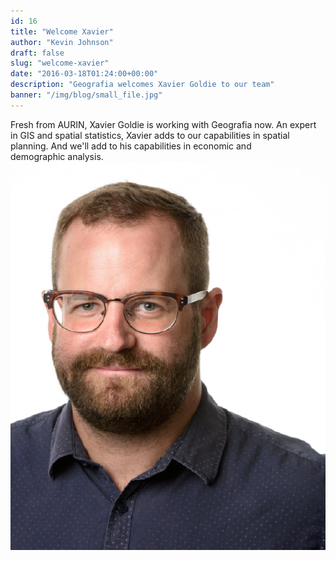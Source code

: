 ```yaml
---
id: 16
title: "Welcome Xavier"
author: "Kevin Johnson"
draft: false
slug: "welcome-xavier"
date: "2016-03-18T01:24:00+00:00"
description: "Geografia welcomes Xavier Goldie to our team"
banner: "/img/blog/small_file.jpg"
---
```


Fresh from AURIN, Xavier Goldie is working with Geografia now. An expert in GIS and spatial statistics, Xavier adds to our capabilities in spatial planning. And we'll add to his capabilities in economic and demographic&nbsp;analysis.&nbsp;<br><img alt="Thumb xavier goldie low res" src="/img/blog/Xavier_Goldie_low_res.png" class="wysiwyg-float-left"><br><br><br><br><br><br>
